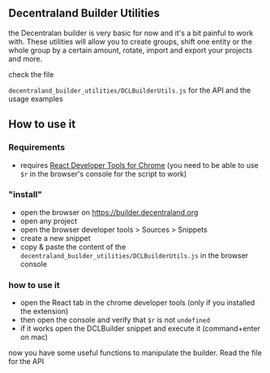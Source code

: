 ## Decentraland Builder Utilities

the Decentralan builder is very basic for now and it's a bit painful to work with. These utilities will allow you to create groups, shift one entity or the whole group by a certain amount, rotate, import and export your projects and more.

check the file

`decentraland_builder_utilities/DCLBuilderUtils.js`
for the API and the usage examples


## How to use it

### Requirements
- requires [React Developer Tools for Chrome](https://chrome.google.com/webstore/detail/react-developer-tools/fmkadmapgofadopljbjfkapdkoienihi?hl=en)
(you need to be able to use `$r` in the browser's console for the script to work)

### "install"

- open the browser on https://builder.decentraland.org
- open any project
- open the browser developer tools > Sources > Snippets
- create a new snippet
- copy & paste the content of the `decentraland_builder_utilities/DCLBuilderUtils.js` in the browser console

### how to use it
- open the React tab in the chrome developer tools (only if you installed the extension)
- then open the console and verify that `$r` is not `undefined`
- if it works open the DCLBuilder snippet and execute it (command+enter on mac)


now you have some useful functions to manipulate the builder.
Read the file for the API
